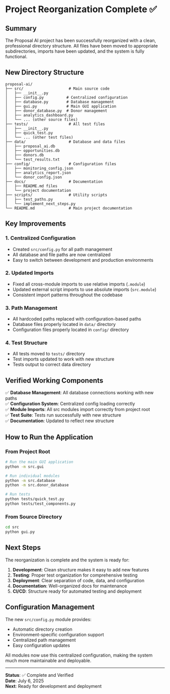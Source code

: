 # Project Reorganization Complete ✅

## Summary

The Proposal AI project has been successfully reorganized with a clean, professional directory structure. All files have been moved to appropriate subdirectories, imports have been updated, and the system is fully functional.

## New Directory Structure

```
proposal-ai/
├── src/                    # Main source code
│   ├── __init__.py
│   ├── config.py          # Centralized configuration
│   ├── database.py        # Database management
│   ├── gui.py             # Main GUI application
│   ├── donor_database.py  # Donor management
│   ├── analytics_dashboard.py
│   └── ... (other source files)
├── tests/                  # All test files
│   ├── __init__.py
│   ├── quick_test.py
│   └── ... (other test files)
├── data/                   # Database and data files
│   ├── proposal_ai.db
│   ├── opportunities.db
│   ├── donors.db
│   └── test_results.txt
├── config/                 # Configuration files
│   ├── monitoring_config.json
│   ├── analytics_report.json
│   └── donor_config.json
├── docs/                   # Documentation
│   ├── README.md files
│   └── project documentation
├── scripts/                # Utility scripts
│   ├── test_paths.py
│   └── implement_next_steps.py
└── README.md               # Main project documentation
```

## Key Improvements

### 1. Centralized Configuration
- Created `src/config.py` for all path management
- All database and file paths are now centralized
- Easy to switch between development and production environments

### 2. Updated Imports
- Fixed all cross-module imports to use relative imports (`.module`)
- Updated external script imports to use absolute imports (`src.module`)
- Consistent import patterns throughout the codebase

### 3. Path Management
- All hardcoded paths replaced with configuration-based paths
- Database files properly located in `data/` directory
- Configuration files properly located in `config/` directory

### 4. Test Structure
- All tests moved to `tests/` directory
- Test imports updated to work with new structure
- Tests output to correct data directory

## Verified Working Components

✅ **Database Management**: All database connections working with new paths  
✅ **Configuration System**: Centralized config loading correctly  
✅ **Module Imports**: All src modules import correctly from project root  
✅ **Test Suite**: Tests run successfully with new structure  
✅ **Documentation**: Updated to reflect new structure  

## How to Run the Application

### From Project Root
```bash
# Run the main GUI application
python -m src.gui

# Run individual modules
python -m src.database
python -m src.donor_database

# Run tests
python tests/quick_test.py
python tests/test_components.py
```

### From Source Directory
```bash
cd src
python gui.py
```

## Next Steps

The reorganization is complete and the system is ready for:

1. **Development**: Clean structure makes it easy to add new features
2. **Testing**: Proper test organization for comprehensive testing
3. **Deployment**: Clear separation of code, data, and configuration
4. **Documentation**: Well-organized docs for maintenance
5. **CI/CD**: Structure ready for automated testing and deployment

## Configuration Management

The new `src/config.py` module provides:
- Automatic directory creation
- Environment-specific configuration support
- Centralized path management
- Easy configuration updates

All modules now use this centralized configuration, making the system much more maintainable and deployable.

---

**Status**: ✅ Complete and Verified  
**Date**: July 6, 2025  
**Next**: Ready for development and deployment

